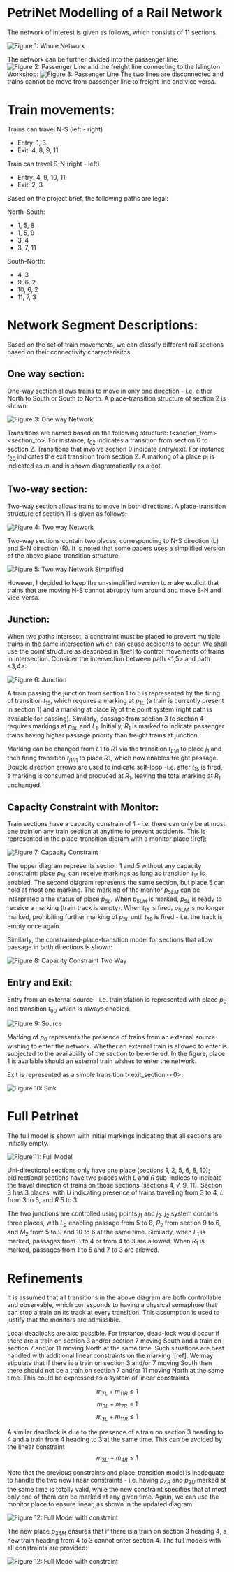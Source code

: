 # PetriNet Modelling of a Rail Network
The network of interest is given as follows, which consists of 11 sections.

![Figure 1: Whole Network](PetriDiagram/WholeNetwork.PNG)

The network can be further divided into the passenger line: 
![Figure 2: Passenger Line](PetriDiagram/PassengerLine.PNG)
and the freight line connecting to the Islington Workshop:
![Figure 3: Passenger Line](PetriDiagram/FreightLine.PNG)
The two lines are disconnected and trains cannot be move from passenger line to freight line and vice versa. 

# Train movements:
Trains can travel N-S (left - right)
- Entry: 1, 3.
- Exit: 4, 8, 9, 11.

Train can travel S-N (right - left)
- Entry: 4, 9, 10, 11
- Exit: 2, 3

Based on the project brief, the following paths are legal: 

North-South: 
- 1, 5, 8
- 1, 5, 9
- 3, 4
- 3, 7, 11

South-North: 
- 4, 3
- 9, 6, 2
- 10, 6, 2
- 11, 7, 3

# Network Segment Descriptions: 
Based on the set of train movements, we can classify different rail sections based on their connectivity characterisitcs. 

## One way section:
One-way section allows trains to move in only one direction - i.e. either North to South or South to North. A place-transition structure of section 2 is shown:  

![Figure 3: One way Network](./PetriDiagram/OneWay.drawio.svg)

Transitions are named based on the following structure: t<section_from><section_to>. For instance, $t_{62}$ indicates a transition from section 6 to section 2. Transitions that involve section 0 indicate entry/exit. For instance $t_{20}$ indicates the exit transition from section 2. A marking of a place $p_i$ is indicated as $m_i$ and is shown diagramatically as a dot.

## Two-way section:
Two-way section allows trains to move in both directions. A place-transition structure of section 11 is given as follows:

![Figure 4: Two way Network](./PetriDiagram/TwoWays.drawio.svg)

Two-way sections contain two places, corresponding to N-S direction (L) and S-N direction (R). It is noted that some papers uses a simplified version of the above place-transition structure:

![Figure 5: Two way Network Simplified](./PetriDiagram/TwoWaySimplified.drawio.svg)

However, I decided to keep the un-simplified version to make explicit that trains that are moving N-S cannot abruptly turn around and move S-N and vice-versa. 

## Junction:
When two paths intersect, a constraint must be placed to prevent multiple trains in the same intersection which can cause accidents to occur. We shall use the point structure as described in ![ref] to control movements of trains in intersection. Consider the intersection between path <1,5> and path <3,4>:

![Figure 6: Junction](./PetriDiagram/Junction.drawio.svg)

A train passing the junction from section 1 to 5 is represented by the firing of transition $t_{15}$, which requires a marking at $p_{1L}$ (a train is currently present in section 1) and a marking at place $R_1$ of the point system (right path is available for passing). Similarly, passage from section 3 to section 4 requires markings at $p_{3L}$ and $L_1$. Initially, $R_1$ is marked to indicate passenger trains having higher passage priority than freight trains at junction. 

Marking can be changed from $L1$ to $R1$ via the transition $t_{L1j1}$ to place $j_1$ and then firing transition $t_{j1R1}$ to place $R1$, which now enables freight passage. Double direction arrows are used to indicate self-loop -i.e. after $t_15$ is fired, a marking is consumed and produced at $R_1$, leaving the total marking at $R_1$ unchanged.

## Capacity Constraint with Monitor:

Train sections have a capacity constrain of 1 - i.e. there can only be at most one train on any train section at anytime to prevent accidents. This is represented in the place-transition digram with a monitor place ![ref]: 

![Figure 7: Capacity Constraint](./PetriDiagram/Capacity.drawio.svg)

The upper diagram represents section 1 and 5 without any capacity constraint: place $p_{5L}$ can receive markings as long as transition $t_{15}$ is enabled. The second diagram represents the same section, but place 5 can hold at most one marking. The marking of the monitor $p_{5LM}$ can be interpreted a the status of place $p_{5L}$. When $p_{5LM}$ is marked, $p_{5L}$ is ready to receive a marking (train track is empty). When $t_{15}$ is fired, $p_{5LM}$ is no longer marked, prohibiting further marking of $p_{5L}$ until $t_{59}$ is fired - i.e. the track is empty once again.

Similarly, the constrained-place-transition model for sections that allow passage in both directions is shown: 

![Figure 8: Capacity Constraint Two Way](./PetriDiagram/CapacityTwoWay.drawio.svg)

## Entry and Exit: 

Entry from an external source - i.e. train station is represented with place $p_0$ and transition $t_{00}$ which is always enabled. 

![Figure 9: Source](./PetriDiagram/Source.drawio.svg)

Marking of $p_0$ represents the presence of trains from an external source wishing to enter the network. Whether an external train is allowed to enter is subjected to the availability of the section to be entered. In the figure, place 1 is available should an external train wishes to enter the network. 

Exit is represented as a simple transition t<exit_section><0>.

![Figure 10: Sink](./PetriDiagram/Sink.drawio.svg)

# Full Petrinet

The full model is shown with initial markings indicating that all sections are initially empty.

![Figure 11: Full Model](./PetriDiagram/fullmodel.drawio.svg)

Uni-directional sections only have one place (sections 1, 2, 5, 6, 8, 10); bidirectional sections have two places with $L$ and $R$ sub-indices to indicate the travel direction of trains on those sections (sections 4, 7, 9, 11). Section 3 has 3 places, with $U$ indicating presence of trains travelling from 3 to 4, $L$ from $3$ to $5$, and $R$ $5$ to $3$.

The two junctions are controlled using points $j_1$ and $j_2$. $j_2$ system contains three places, with $L_2$ enabling passage from $5$ to $8$, $R_2$ from section 9 to 6, and $M_2$ from 5 to 9 and 10 to 6 at the same time. Similarly, when $L_1$ is marked, passages from 3 to 4 or from 4 to 3 are allowed. When $R_1$ is marked, passages from $1$ to $5$ and $7$ to $3$ are allowed.  

# Refinements

It is assumed that all transitions in the above diagram are both controllable and observable, which corresponds to having a physical semaphore that can stop a train on its track at every transition. This assumption is used to justify that the monitors are admissible. 

Local deadlocks are also possible. For instance, dead-lock would occur if there are a train on section 3 and/or section 7 moving South and a train on section 7 and/or 11 moving North at the same time. Such situations are best handled with additional linear constraints on the marking ![ref]. We may stipulate that if there is a train on section 3 and/or 7 moving South then there should not be a train on section 7 and/or 11 moving North at the same time. This could be expressed as a system of linear constraints

$$m_{7L} + m_{11R} \leq 1$$
$$m_{3L} + m_{7R} \leq 1 $$
$$m_{3L} + m_{11R} \leq 1$$


A similar deadlock is due to the presence of a train on section 3 heading to 4 and a train from 4 heading to 3 at the same time. This can be avoided by the linear constraint 
$$m_{3U} + m_{4R} \leq 1$$

Note that the previous constraints and place-transition model is inadequate to handle the two new linear constraints - i.e. having $p_{4R}$ and $p_{3U}$ marked at the same time is totally valid, while the new constraint specifies that at most only one of them can be marked at any given time. Again, we can use the monitor place to ensure linear, as shown in the updated diagram: 

![Figure 12: Full Model with constraint](./PetriDiagram/fullmodelLinearConstraint.svg)

The new place $p_{34M}$ ensures that if there is a train on section 3 heading 4, a new train heading from 4 to 3 cannot enter section 4. The full models with all constraints are provided: 

![Figure 12: Full Model with constraint](./PetriDiagram/fullmodellAllConstraints.svg)
